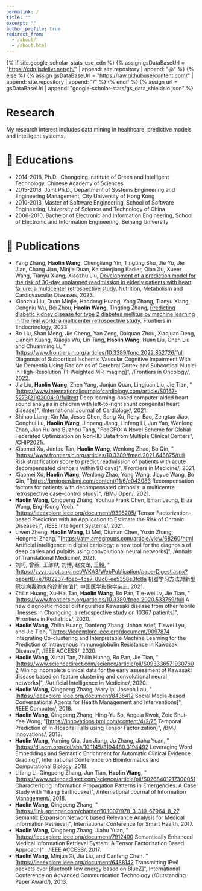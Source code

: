 ```yaml
---
permalink: /
title: ""
excerpt: ""
author_profile: true
redirect_from: 
  - /about/
  - /about.html
---
```


{% if site.google_scholar_stats_use_cdn %}
{% assign gsDataBaseUrl = "https://cdn.jsdelivr.net/gh/" | append: site.repository | append: "@" %}
{% else %}
{% assign gsDataBaseUrl = "https://raw.githubusercontent.com/" | append: site.repository | append: "/" %}
{% endif %}
{% assign url = gsDataBaseUrl | append: "google-scholar-stats/gs_data_shieldsio.json" %}

<span class='anchor' id='about-me'></span>

# Research
My research interest includes data mining in healthcare, predictive models and intelligent systems. 

# 📖 Educations
- 2014-2018, Ph.D., Chongqing Institute of Green and Intelligent Technology, Chinese Academy of Sciences
- 2015-2018, Joint Ph.D., Department of Systems Engineering and Engineering Management, City University of Hong Kong
- 2010-2013, Master of Software Engineering, School of Software Engineering, University of Science and Technology of China
- 2006-2010, Bachelor of Electronic and Information Engineering, School of Electronic and Information Engineering, Beihang University
  
# 📝 Publications 
- Yang Zhang, **Haolin Wang**, Chengliang Yin, Tingting Shu, Jie Yu, Jie Jian, Chang Jian, Minjie Duan, Kaisaierjiang Kadier, Qian Xu, Xueer Wang, Tianyu Xiang, Xiaozhu Liu, [Development of a prediction model for the risk of 30-day unplanned readmission in elderly patients with heart failure: a multicenter retrospective study](https://www.sciencedirect.com/science/article/pii/S0939475323002338), Nutrition, Metabolism and Cardiovascular Diseases, 2023.
- Xiaozhu Liu, Duan Minjie, Haodong Huang, Yang Zhang, Tianyu Xiang, Cengniu Wu, Bei Zhou, **Haolin Wang**, Tingting Zhang, [Predicting diabetic kidney disease for type 2 diabetes mellitus by machine learning in the real world: a multicenter retrospective study](https://www.ncbi.nlm.nih.gov/pmc/articles/PMC10352831/), Frontiers in Endocrinology, 2023
- Bo Liu, Shan Meng, Jie Cheng, Yan Zeng, Daiquan Zhou, Xiaojuan Deng, Lianqin Kuang, Xiaojia Wu, Lin Tang, **Haolin Wang**, Huan Liu, Chen Liu and Chuanming Li, "[https://www.frontiersin.org/articles/10.3389/fonc.2022.852726/full Diagnosis of Subcortical Ischemic Vascular Cognitive Impairment With No Dementia Using Radiomics of Cerebral Cortex and Subcortical Nuclei in High-Resolution T1-Weighted MR Imaging]", /Frontiers in Oncology/, 2022.
- Jia Liu, **Haolin Wang**, Zhen Yang, Junjun Quan, Lingjuan Liu, Jie Tian, "[https://www.internationaljournalofcardiology.com/article/S0167-5273(21)02004-0/fulltext Deep learning-based computer-aided heart sound analysis in children with left-to-right shunt congenital heart disease]", /International Journal of Cardiology/, 2021.
- Shihao Liang, Xin Ma, Jesse Chen, Song Xu, Renyi Bao, Zengtao Jiao, Conghui Lu, **Haolin Wang**, Jinpeng Jiang, Linfeng Li, Jun Yan, Wenlong Zhao, Jian Hu and Buzhou Tang, "FedGFO: A Novel Scheme for Global Federated Optimization on Non-IID Data from Multiple Clinical Centers", /CHIP2021/.
- Xiaomei Xu, Juntao Tan, **Haolin Wang**, Wenlong Zhao, Bo Qin, "[https://www.frontiersin.org/articles/10.3389/fmed.2021.646875/full Risk stratification score to predict readmission of patients with acute decompensated cirrhosis within 90 days]", /Frontiers in Medicine/, 2021.
- Xiaomei Xu, **Haolin Wang**, Wenlong Zhao, Yong Wang, Jiayue Wang, Bo Qin, "[https://bmjopen.bmj.com/content/11/6/e043083 Recompensation factors for patients with decompensated cirrhosis: a multicentre retrospective case–control study]", /BMJ Open/, 2021.
- **Haolin Wang**, Qingpeng Zhang, Youhua Frank Chen, Eman Leung, Eliza Wong, Eng-Kiong Yeoh, "[https://ieeexplore.ieee.org/document/9395205/ Tensor Factorization-based Prediction with an Application to Estimate the Risk of Chronic Diseases]", /IEEE Intelligent Systems/, 2021.
- Liwen Zheng, **Haolin Wang**, Li Mei, Qiuman Chen, Yuxin Zhang, Hongmei Zhang, "[https://atm.amegroups.com/article/view/68260/html Artificial intelligence in digital cariology: a new tool for the diagnosis of deep caries and pulpitis using convolutional neural networks]", /Annals of Translational Medicine/, 2021.
- 刘巧, 曾燕, *王浩林*, 刘博, 赵文龙, 王毅, "[https://zyyz.cbpt.cnki.net/WKA3/WebPublication/paperDigest.aspx?paperID=e7682237-fbeb-4ca7-89c8-ee5358e3fc8a 机器学习方法对新型冠状病毒肺炎的诊断价值]", 中国医学影像学杂志, 2021.
- Zhilin Huang, Xu-Hai Tan, **Haolin Wang**, Bo Pan, Tie-wei Lv, Jie Tian, "[https://www.frontiersin.org/articles/10.3389/fped.2020.533759/full A new diagnostic model distinguishes Kawasaki disease from other febrile illnesses in Chongqing: a retrospective study on 10367 patients]", /Frontiers in Pediatrics/, 2020.
- **Haolin Wang**, Zhilin Huang, Danfeng Zhang, Johan Arief, Tiewei Lyu, and Jie Tian, "[https://ieeexplore.ieee.org/document/9097874 Integrating Co-clustering and Interpretable Machine Learning for the Prediction of Intravenous Immunoglobulin Resistance in Kawasaki Disease]", /IEEE ACCESS/, 2020.
- **Haolin Wang**, Xuhai Tan, Zhilin Huang, Bo Pan, Jie Tian, "[https://www.sciencedirect.com/science/article/pii/S0933365719307602 Mining incomplete clinical data for the early assessment of Kawasaki disease based on feature clustering and convolutional neural networks]", /Artificial Intelligence in Medicine/, 2020.
- **Haolin Wang**, Qingpeng Zhang, Mary Ip, Joseph Lau, "[https://ieeexplore.ieee.org/document/8436412 Social Media-based Conversational Agents for Health Management and Interventions]", /IEEE Computer/, 2018.
- **Haolin Wang**, Qingpeng Zhang, Hing-Yu So, Angela Kwok, Zoie Shui-Yee Wong, "[https://innovations.bmj.com/content/4/2/75 Temporal Prediction of In-Hospital Falls using Tensor Factorization]", /BMJ Innovations/, 2018.
- **Haolin Wang**, Yuming Qiu, Jun Jiang, Ju Zhang, Jiahu Yuan, "[https://dl.acm.org/doi/abs/10.1145/3194480.3194492 Leveraging Word Embeddings and Semantic Enrichment for Automatic Clinical Evidence Grading]", International Conference on Bioinformatics and Computational Biology, 2018.
- Lifang Li, Qingpeng Zhang, Jun Tian, **Haolin Wang**, "[https://www.sciencedirect.com/science/article/pii/S0268401217300051 Characterizing Information Propagation Patterns in Emergencies: A Case Study with Yiliang Earthquake]", /International Journal of Information Management/, 2018.
- **Haolin Wang**, Qingpeng Zhang, "[https://link.springer.com/chapter/10.1007/978-3-319-67964-8_27 Semantic Expansion Network based Relevance Analysis for Medical Information Retrieval]", International Conference for Smart Health, 2017.
- **Haolin Wang**, Qingpeng Zhang, Jiahu Yuan, "[https://ieeexplore.ieee.org/document/7912400 Semantically Enhanced Medical Information Retrieval System: A Tensor Factorization Based Approach]" , /IEEE ACCESS/, 2017.
- **Haolin Wang**, Minjun Xi, Jia Liu, and Canfeng Chen. "[https://ieeexplore.ieee.org/document/6488142 Transmitting IPv6 packets over Bluetooth low energy based on BlueZ]", International Conference on Advanced Communication Technology (/Outstanding Paper Award/), 2013.

